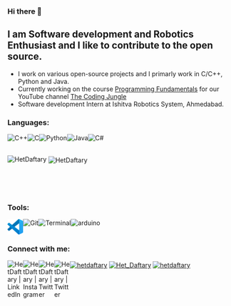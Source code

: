 ### Hi there 👋

## I am Software development and Robotics Enthusiast and I like to contribute to the open source.

- I work on various open-source projects and I primarly work in C/C++, Python and Java.
- Currently working on the course [Programming Fundamentals](https://www.youtube.com/watch?v=DMx0mr8WFac&list=PLK59HDBUP-dsCDsg3bGapEbcYl7_GcOst) for our YouTube channel [The Coding Jungle](https://www.youtube.com/channel/UCyGdc3m67Ouj8dn5MkaACPw/) 
- Software development Intern at Ishitva Robotics System, Ahmedabad.

### Languages:

[<img align="left" alt="C++" height="35em" src="https://user-images.githubusercontent.com/42747200/46140125-da084900-c26d-11e8-8ea7-c45ae6306309.png" />](https://en.wikipedia.org/wiki/C%2B%2B)
[<img align="left" alt="C" height="35em" src="https://cdn.iconscout.com/icon/free/png-512/c-programming-569564.png" />](https://en.wikipedia.org/wiki/C_(programming_language))
[<img align="left" alt="Python" height="35em" src="https://upload.wikimedia.org/wikipedia/commons/c/c3/Python-logo-notext.svg" />](https://www.python.org/)
[<img align="left" alt="Java" height="35em" src="https://1000logos.net/wp-content/uploads/2020/09/Java-Logo.png" />](https://www.java.com/en/download/)
[<img align="left" alt="C#" height="35em" src="https://img.favpng.com/23/10/7/c-programming-language-logo-microsoft-visual-studio-net-framework-png-favpng-WLLTMqZhSPAk9q3DTh993fZnh.jpg" />](https://en.wikipedia.org/wiki/C_Sharp_(programming_language))

<br/><br/>

<img align="left" src="https://github-readme-stats.vercel.app/api/top-langs/?username=HetDaftary&theme=dark" alt="HetDaftary" />&nbsp;<img align="center" src="https://github-readme-stats.vercel.app/api?username=HetDaftary&count_private=true&theme=dark" alt="HetDaftary" /> 

<br/><br/><br/>

### Tools: 

[<img align="left" alt="Visual Studio Code" height = "35em" src="https://raw.githubusercontent.com/github/explore/80688e429a7d4ef2fca1e82350fe8e3517d3494d/topics/visual-studio-code/visual-studio-code.png" />](https://code.visualstudio.com/)
[<img align="left" alt="Git" height="35em" src="https://git-scm.com/images/logo@2x.png" />](https://git-scm.com/downloads)
[<img align="left" alt="Terminal" height="35em" src="https://cdn.jsdelivr.net/npm/simple-icons@3.13.0/icons/gnubash.svg" />](https://en.wikipedia.org/wiki/Bash_(Unix_shell))
[<img align="left" alt="arduino" height = "35em" src="https://cdn.arduino.cc/header-footer/prod/assets/headerLogo-arduino.svg" />](https://www.arduino.cc/)

<br/><br/>

### Connect with me:
[<img align="left" alt="HetDaftary | LinkedIn" width="35px" src="https://cdn.jsdelivr.net/npm/simple-icons@v3/icons/linkedin.svg" />](https://www.linkedin.com/in/het-daftary-193453171/)
[<img align="left" alt="HetDaftary | Instagram" width="35px" src="https://cdn.jsdelivr.net/npm/simple-icons@v3/icons/instagram.svg" />](https://www.instagram.com/het_daftary/)
[<img align="left" alt="HetDaftary | Twitter" width="35px" src="https://cdn.jsdelivr.net/npm/simple-icons@v3/icons/twitter.svg" />](https://twitter.com/DaftaryHet)
[<img align="left" alt="HetDaftary | Twitter" width="35px" src="https://cdn.jsdelivr.net/npm/simple-icons@v3/icons/quora.svg" />](https://www.quora.com/profile/Het-Daftary-1)
<a href="https://www.codechef.com/users/hetdaftary" target="blank"><img align="center" src="https://cdn.jsdelivr.net/npm/simple-icons@3.1.0/icons/codechef.svg" alt="hetdaftary" height="30" width="40" /></a>
<a href="https://www.hackerrank.com/Het_Daftary" target="blank"><img align="center" src="https://cdn.jsdelivr.net/npm/simple-icons@3.0.1/icons/hackerrank.svg" alt="Het_Daftary" height="30" width="40" /></a>
<a href="https://auth.geeksforgeeks.org/user/hetdaftary/" target="blank"><img align="center" src="https://cdn.jsdelivr.net/npm/simple-icons@3.0.1/icons/geeksforgeeks.svg" alt="hetdaftary" height="30" width="40" /></a>
<br/><br/>
